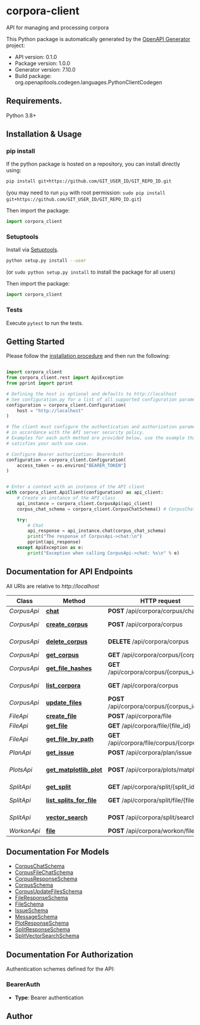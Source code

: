 # corpora-client
API for managing and processing corpora

This Python package is automatically generated by the [OpenAPI Generator](https://openapi-generator.tech) project:

- API version: 0.1.0
- Package version: 1.0.0
- Generator version: 7.10.0
- Build package: org.openapitools.codegen.languages.PythonClientCodegen

## Requirements.

Python 3.8+

## Installation & Usage
### pip install

If the python package is hosted on a repository, you can install directly using:

```sh
pip install git+https://github.com/GIT_USER_ID/GIT_REPO_ID.git
```
(you may need to run `pip` with root permission: `sudo pip install git+https://github.com/GIT_USER_ID/GIT_REPO_ID.git`)

Then import the package:
```python
import corpora_client
```

### Setuptools

Install via [Setuptools](http://pypi.python.org/pypi/setuptools).

```sh
python setup.py install --user
```
(or `sudo python setup.py install` to install the package for all users)

Then import the package:
```python
import corpora_client
```

### Tests

Execute `pytest` to run the tests.

## Getting Started

Please follow the [installation procedure](#installation--usage) and then run the following:

```python

import corpora_client
from corpora_client.rest import ApiException
from pprint import pprint

# Defining the host is optional and defaults to http://localhost
# See configuration.py for a list of all supported configuration parameters.
configuration = corpora_client.Configuration(
    host = "http://localhost"
)

# The client must configure the authentication and authorization parameters
# in accordance with the API server security policy.
# Examples for each auth method are provided below, use the example that
# satisfies your auth use case.

# Configure Bearer authorization: BearerAuth
configuration = corpora_client.Configuration(
    access_token = os.environ["BEARER_TOKEN"]
)


# Enter a context with an instance of the API client
with corpora_client.ApiClient(configuration) as api_client:
    # Create an instance of the API class
    api_instance = corpora_client.CorpusApi(api_client)
    corpus_chat_schema = corpora_client.CorpusChatSchema() # CorpusChatSchema | 

    try:
        # Chat
        api_response = api_instance.chat(corpus_chat_schema)
        print("The response of CorpusApi->chat:\n")
        pprint(api_response)
    except ApiException as e:
        print("Exception when calling CorpusApi->chat: %s\n" % e)

```

## Documentation for API Endpoints

All URIs are relative to *http://localhost*

Class | Method | HTTP request | Description
------------ | ------------- | ------------- | -------------
*CorpusApi* | [**chat**](docs/CorpusApi.md#chat) | **POST** /api/corpora/corpus/chat | Chat
*CorpusApi* | [**create_corpus**](docs/CorpusApi.md#create_corpus) | **POST** /api/corpora/corpus | Create Corpus
*CorpusApi* | [**delete_corpus**](docs/CorpusApi.md#delete_corpus) | **DELETE** /api/corpora/corpus | Delete Corpus
*CorpusApi* | [**get_corpus**](docs/CorpusApi.md#get_corpus) | **GET** /api/corpora/corpus/{corpus_id} | Get Corpus
*CorpusApi* | [**get_file_hashes**](docs/CorpusApi.md#get_file_hashes) | **GET** /api/corpora/corpus/{corpus_id}/files | Get File Hashes
*CorpusApi* | [**list_corpora**](docs/CorpusApi.md#list_corpora) | **GET** /api/corpora/corpus | List Corpora
*CorpusApi* | [**update_files**](docs/CorpusApi.md#update_files) | **POST** /api/corpora/corpus/{corpus_id}/files | Update Files
*FileApi* | [**create_file**](docs/FileApi.md#create_file) | **POST** /api/corpora/file | Create File
*FileApi* | [**get_file**](docs/FileApi.md#get_file) | **GET** /api/corpora/file/{file_id} | Get File
*FileApi* | [**get_file_by_path**](docs/FileApi.md#get_file_by_path) | **GET** /api/corpora/file/corpus/{corpus_id} | Get File By Path
*PlanApi* | [**get_issue**](docs/PlanApi.md#get_issue) | **POST** /api/corpora/plan/issue | Get Issue
*PlotsApi* | [**get_matplotlib_plot**](docs/PlotsApi.md#get_matplotlib_plot) | **POST** /api/corpora/plots/matplotlib | Get Matplotlib Plot
*SplitApi* | [**get_split**](docs/SplitApi.md#get_split) | **GET** /api/corpora/split/{split_id} | Get Split
*SplitApi* | [**list_splits_for_file**](docs/SplitApi.md#list_splits_for_file) | **GET** /api/corpora/split/file/{file_id} | List Splits For File
*SplitApi* | [**vector_search**](docs/SplitApi.md#vector_search) | **POST** /api/corpora/split/search | Vector Search
*WorkonApi* | [**file**](docs/WorkonApi.md#file) | **POST** /api/corpora/workon/file | File


## Documentation For Models

 - [CorpusChatSchema](docs/CorpusChatSchema.md)
 - [CorpusFileChatSchema](docs/CorpusFileChatSchema.md)
 - [CorpusResponseSchema](docs/CorpusResponseSchema.md)
 - [CorpusSchema](docs/CorpusSchema.md)
 - [CorpusUpdateFilesSchema](docs/CorpusUpdateFilesSchema.md)
 - [FileResponseSchema](docs/FileResponseSchema.md)
 - [FileSchema](docs/FileSchema.md)
 - [IssueSchema](docs/IssueSchema.md)
 - [MessageSchema](docs/MessageSchema.md)
 - [PlotResponseSchema](docs/PlotResponseSchema.md)
 - [SplitResponseSchema](docs/SplitResponseSchema.md)
 - [SplitVectorSearchSchema](docs/SplitVectorSearchSchema.md)


<a id="documentation-for-authorization"></a>
## Documentation For Authorization


Authentication schemes defined for the API:
<a id="BearerAuth"></a>
### BearerAuth

- **Type**: Bearer authentication


## Author




